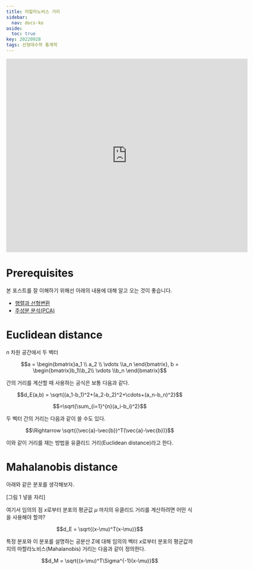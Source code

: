 ```yaml
---
title: 마할라노비스 거리
sidebar:
  nav: docs-ko
aside:
  toc: true
key: 20220928
tags: 선형대수학 통계학
---
```


<p align="center"><iframe  src="https://angeloyeo.github.io/p5/2022-09-28-Mahalanobis_distance/" width="650" height = "520" frameborder="0"></iframe></p>

# Prerequisites

본 포스트를 잘 이해하기 위해선 아래의 내용에 대해 알고 오는 것이 좋습니다.

* [행렬과 선형변환](https://angeloyeo.github.io/2019/07/15/Matrix_as_Linear_Transformation.html)
* [주성분 분석(PCA)](https://angeloyeo.github.io/2019/07/27/PCA.html)

# Euclidean distance

$n$ 차원 공간에서 두 벡터 

$$a = \begin{bmatrix}a_1 \\ a_2 \\ \vdots \\a_n \end{bmatrix},  b = \begin{bmatrix}b_1\\b_2\\ \vdots \\b_n \end{bmatrix}$$ 

간의 거리를 계산할 때 사용하는 공식은 보통 다음과 같다.

$$d_E(a,b) = \sqrt{(a_1-b_1)^2+(a_2-b_2)^2+\cdots+(a_n-b_n)^2}$$

$$=\sqrt{\sum_{i=1}^{n}(a_i-b_i)^2}$$

두 벡터 간의 거리는 다음과 같이 쓸 수도 있다.

$$\Rightarrow \sqrt{(\vec{a}-\vec{b})^T(\vec{a}-\vec{b})}$$

이와 같이 거리를 재는 방법을 유클리드 거리(Euclidean distance)라고 한다.

# Mahalanobis distance

아래와 같은 분포를 생각해보자.

[그림 1 넣을 자리]

여기서 임의의 점 $x$로부터 분포의 평균값 $\mu$ 까지의 유클리드 거리를 계산하려면 어떤 식을 사용해야 할까?

$$d_E = \sqrt{(x-\mu)^T(x-\mu)}$$

특정 분포와 이 분포를 설명하는 공분산 $\Sigma$에 대해 임의의 벡터 $x$로부터 분포의 평균값까지의 마할라노비스(Mahalanobis) 거리는 다음과 같이 정의한다.

$$d_M = \sqrt{(x-\mu)^T\Sigma^{-1}(x-\mu)}$$